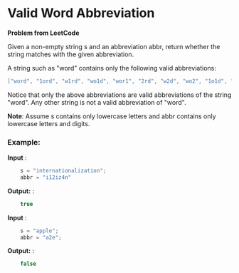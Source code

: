 # Valid Word Abbreviation

**Problem from LeetCode**

Given a non-empty string s and an abbreviation abbr, return whether the string matches with the given abbreviation.

A string such as "word" contains only the following valid abbreviations:

```java
["word", "1ord", "w1rd", "wo1d", "wor1", "2rd", "w2d", "wo2", "1o1d", "1or1", "w1r1", "1o2", "2r1", "3d", "w3", "4"]
```

Notice that only the above abbreviations are valid abbreviations of the string "word". Any other string is not a valid abbreviation of "word".

**Note**: Assume s contains only lowercase letters and abbr contains only lowercase letters and digits.

### Example:
**Input** : 

``` java
    s = "internationalization";
    abbr = "i12iz4n"
``` 
   
**Output:** : 

``` java
    true
```

**Input** : 

``` java
    s = "apple"; 
    abbr = "a2e";
``` 
   
**Output:** : 

``` java
    false
```
